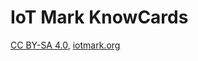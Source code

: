 # IoT Mark KnowCards
[CC BY-SA 4.0](https://creativecommons.org/licenses/by-sa/4.0/), [iotmark.org](http://iotmark.org/)
